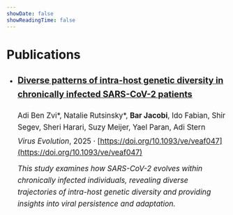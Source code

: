 ```yaml
---
showDate: false  
showReadingTime: false    
---
```

# Publications

<ul style="list-style-type: disc; padding-left: 1.5em; font-size: 1.05rem; line-height: 1.6; margin: 0;">

  <li style="margin-bottom: 1.6rem;">

  ### [Diverse patterns of intra-host genetic diversity in chronically infected SARS-CoV-2 patients](https://doi.org/10.1093/ve/veaf047)

  Adi Ben Zvi*, Natalie Rutsinsky*, **Bar Jacobi**, Ido Fabian, Shir Segev, Sheri Harari, Suzy Meijer, Yael Paran, Adi Stern
  <span style="display: block; margin-top: 0.3em">
  *Virus Evolution*, 2025 · [https://doi.org/10.1093/ve/veaf047](https://doi.org/10.1093/ve/veaf047)
  </span>
  <span style="display: block; margin-top: 0.6em; font-style: italic;">
    This study examines how SARS-CoV-2 evolves within chronically infected individuals, revealing diverse
    trajectories of intra-host genetic diversity and providing insights into viral persistence and adaptation.
  </span>

  </li>

</ul>